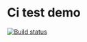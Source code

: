 # Ci test demo

[![Build status](https://ci.appveyor.com/api/projects/status/xxv9a9akg7ub1lwm?svg=true)](https://ci.appveyor.com/project/Light969/symbols-iterators)